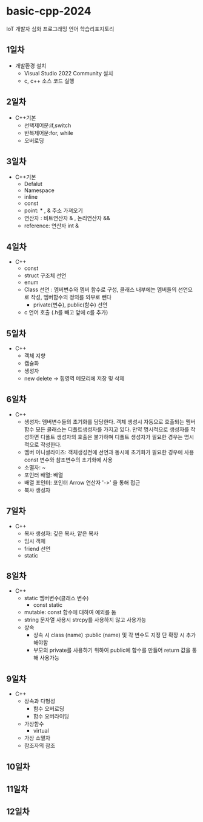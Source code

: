 # basic-cpp-2024
IoT  개발자 심화 프로그래밍 언어 학습리포지토리

## 1일차
- 개발환경 설치
	- Visual Studio 2022 Community 설치
	- c, c++ 소스 코드 실행

## 2일차
- C++기본
	- 선택제어문:if,switch
	- 반복제어문:for, while
	- 오버로딩

## 3일차
- C++기본
	- Defalut
	- Namespace
	- inline
	- const
	- point: * , & 주소 가져오기
	- 연산자 : 비트연산자 & , 논리연산자 &&
	- reference: 연산자 int &

## 4일차
- C++
	- const
	- struct 구조체 선언
	- enum
	- Class 선언 : 멤버변수와 멤버 함수로 구성, 클래스 내부에는 멤버들의 선언으로 작성, 멤버함수의 정의를 외부로 뺀다
		- private(변수), public(함수) 선언
	- c 언어 호출 (.h를 빼고 앞에 c를 추가)

## 5일차
- C++
	- 객체 지향
	- 캡슐화
	- 생성자
	- new delete -> 힙영역 메모리에 저장 및 삭제

## 6일차
- C++
	- 생성자:  멤버변수들의 초기화를 담당한다. 
			  객체 생성시 자동으로 호출되는 멤버함수
			  모든 클래스는 디폴트생성자를 가지고 있다. 
			  만약 명시적으로 생성자를 작성하면 디폴트 생성자의 호출은 불가하며 디폴트 생성자가 필요한 경우는 명시적으로 작성한다.
	- 멤버 이니셜라이즈: 객체생성전에 선언과 동시에 초기화가 필요한 경우에 사용
						const 변수와 참조변수의 초기화에 사용
	- 소멸자: ~
	- 포인터 배열: 배열
	- 배열 포인터: 포인터 Arrow 연산자 '->' 을 통해 접근
	- 복사 생성자

## 7일차
- C++
	- 복사 생성자: 깊은 복사, 얕은 복사
	- 임시 객체
	- friend 선언
	- static

## 8일차
- C++
	- static 멤버변수(클래스 변수)
		- const static
	- mutable: const 함수에 대하여 예외를 둠
	- string 문자열 사용시 strcpy를 사용하지 않고 사용가능
	- 상속
		- 상속 시 class (name) :public (name) 및 각 변수도 지정 단 확장 시 추가 해야함
		- 부모의 private를 사용하기 위하여 public에 함수를 만들어 return 값을 통해 사용가능

## 9일차
- C++
	- 상속과 다형성
		- 함수 오버로딩
		- 함수 오버라이딩
	- 가상함수
		- virtual
	- 가상 소멸자
	- 참조자의 참조

## 10일차

## 11일차

## 12일차